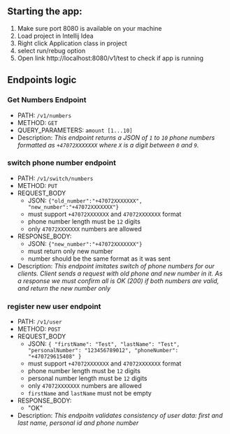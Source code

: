 ## Starting the app:

1. Make sure port 8080 is available on your machine
2. Load project in Intellij Idea
3. Right click Application class in project
4. select run/rebug option
5. Open link http://localhost:8080/v1/test to check if app is running

## Endpoints logic

### Get Numbers Endpoint

- PATH:               `/v1/numbers`
- METHOD:             `GET`
- QUERY_PARAMETERS: `amount [1...10]`
- Description:
  _This endpoint returns a JSON of `1` to `10` phone numbers formatted as `+47072XXXXXXX` where `X` is a digit between `0` and `9`._

### switch phone number endpoint

- PATH:               `/v1/switch/numbers`
- METHOD:             `PUT`
- REQUEST_BODY
    - JSON: `{"old_number":"+47072XXXXXXX", "new_number":"+47072XXXXXXX"}`
    - must support `+47072XXXXXXX` and `47072XXXXXXX` format
    - phone number length must be `12` digits
    - only `47072XXXXXXX` numbers are allowed
- RESPONSE_BODY:
    - JSON: `{"new_number":"+47072XXXXXXX"}`
    - must return only new number
    - number should be the same format as it was sent
- Description:
  _This endpoint imitates switch of phone numbers for our clients. Client sends a request with old phone and new number
  in it. As a response we must confirm all is OK (200) if both numbers are valid, and return the new number only_

### register new user endpoint

- PATH:               `/v1/user`
- METHOD:             `POST`
- REQUEST_BODY
    - JSON: `{
      "firstName": "Test",
      "lastName": "Test",
      "personalNumber": "123456789012",
      "phoneNumber": "+470729615408"
      }`
    - must support `+47072XXXXXXX` and `47072XXXXXXX` format
    - phone number length must be `12` digits
    - personal number length must be `12` digits
    - only `47072XXXXXXX` numbers are allowed
    - `firstName` and `lastName` must not be empty
- RESPONSE_BODY:
    - "OK"
- Description:
  _This endpoitn validates consistency of user data: first and last name, personal id and phone number_